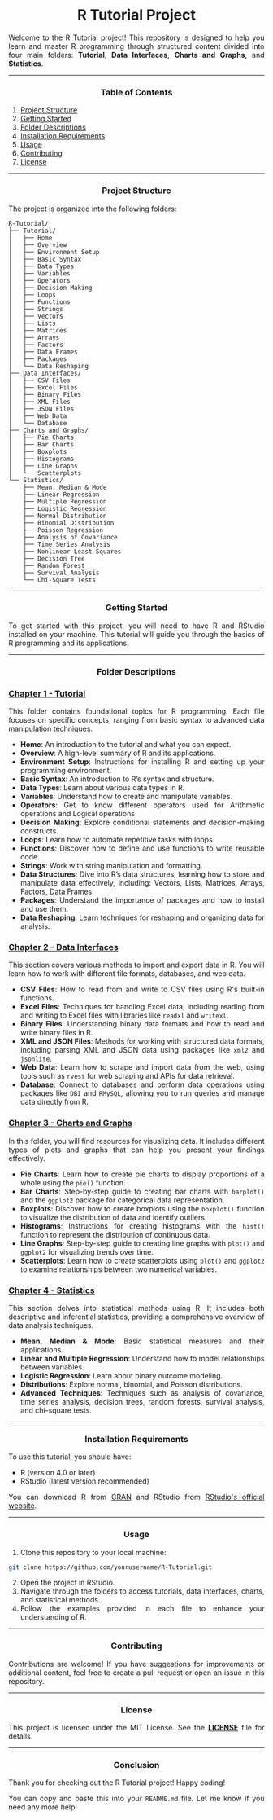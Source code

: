 <div align='justify'>

# <div align='center'>R Tutorial Project</div>

Welcome to the R Tutorial project! This repository is designed to help you learn and master R programming through structured content divided into four main folders: **Tutorial**, **Data Interfaces**, **Charts and Graphs**, and **Statistics**.

---

### <div align='center'>Table of Contents</div>

1. [Project Structure](#project-structure)
2. [Getting Started](#getting-started)
3. [Folder Descriptions](#folder-descriptions)
4. [Installation Requirements](#installation-requirements)
5. [Usage](#usage)
6. [Contributing](#contributing)
7. [License](#license)

---

### <div align='center'>Project Structure</div>

The project is organized into the following folders:

```
R-Tutorial/
├── Tutorial/
│   ├── Home
│   ├── Overview
│   ├── Environment Setup
│   ├── Basic Syntax
│   ├── Data Types
│   ├── Variables
│   ├── Operators
│   ├── Decision Making
│   ├── Loops
│   ├── Functions
│   ├── Strings
│   ├── Vectors
│   ├── Lists
│   ├── Matrices
│   ├── Arrays
│   ├── Factors
│   ├── Data Frames
│   ├── Packages
│   └── Data Reshaping
├── Data Interfaces/
│   ├── CSV Files
│   ├── Excel Files
│   ├── Binary Files
│   ├── XML Files
│   ├── JSON Files
│   ├── Web Data
│   └── Database
├── Charts and Graphs/
│   ├── Pie Charts
│   ├── Bar Charts
│   ├── Boxplots
│   ├── Histograms
│   ├── Line Graphs
│   └── Scatterplots
└── Statistics/
    ├── Mean, Median & Mode
    ├── Linear Regression
    ├── Multiple Regression
    ├── Logistic Regression
    ├── Normal Distribution
    ├── Binomial Distribution
    ├── Poisson Regression
    ├── Analysis of Covariance
    ├── Time Series Analysis
    ├── Nonlinear Least Squares
    ├── Decision Tree
    ├── Random Forest
    ├── Survival Analysis
    └── Chi-Square Tests
```

---

### <div align='center'>Getting Started</div>

To get started with this project, you will need to have R and RStudio installed on your machine. This tutorial will guide you through the basics of R programming and its applications.

---

### <div align='center'>Folder Descriptions</div>

### <a href='https://github.com/NhanPhamThanh-IT/R-Tutorial/tree/main/Tutorial'>Chapter 1 - Tutorial</a>
This folder contains foundational topics for R programming. Each file focuses on specific concepts, ranging from basic syntax to advanced data manipulation techniques.

- **Home**: An introduction to the tutorial and what you can expect.
- **Overview**: A high-level summary of R and its applications.
- **Environment Setup**: Instructions for installing R and setting up your programming environment.
- **Basic Syntax**: An introduction to R’s syntax and structure.
- **Data Types**: Learn about various data types in R.
- **Variables**: Understand how to create and manipulate variables.
- **Operators**: Get to know different operators used for Arithmetic operations and Logical operations
- **Decision Making**: Explore conditional statements and decision-making constructs.
- **Loops**: Learn how to automate repetitive tasks with loops.
- **Functions**: Discover how to define and use functions to write reusable code.
- **Strings**: Work with string manipulation and formatting.
- **Data Structures**: Dive into R’s data structures, learning how to store and manipulate data effectively, including: Vectors, Lists, Matrices, Arrays, Factors, Data Frames
- **Packages**: Understand the importance of packages and how to install and use them.
- **Data Reshaping**: Learn techniques for reshaping and organizing data for analysis.

### <a href='https://github.com/NhanPhamThanh-IT/R-Tutorial/tree/main/DataInterfaces'>Chapter 2 - Data Interfaces</a>
This section covers various methods to import and export data in R. You will learn how to work with different file formats, databases, and web data.

- **CSV Files**: How to read from and write to CSV files using R's built-in functions.
- **Excel Files**: Techniques for handling Excel data, including reading from and writing to Excel files with libraries like `readxl` and `writexl`.
- **Binary Files**: Understanding binary data formats and how to read and write binary files in R.
- **XML and JSON Files**: Methods for working with structured data formats, including parsing XML and JSON data using packages like `xml2` and `jsonlite`.
- **Web Data**: Learn how to scrape and import data from the web, using tools such as `rvest` for web scraping and APIs for data retrieval.
- **Database**: Connect to databases and perform data operations using packages like `DBI` and `RMySQL`, allowing you to run queries and manage data directly from R.

### <a href='https://github.com/NhanPhamThanh-IT/R-Tutorial/tree/main/ChartsAndGraphs'>Chapter 3 - Charts and Graphs</a>
In this folder, you will find resources for visualizing data. It includes different types of plots and graphs that can help you present your findings effectively.

- **Pie Charts**: Learn how to create pie charts to display proportions of a whole using the `pie()` function.
- **Bar Charts**: Step-by-step guide to creating bar charts with `barplot()` and the `ggplot2` package for categorical data representation.
- **Boxplots**: Discover how to create boxplots using the `boxplot()` function to visualize the distribution of data and identify outliers.
- **Histograms**: Instructions for creating histograms with the `hist()` function to represent the distribution of continuous data.
- **Line Graphs**: Step-by-step guide to creating line graphs with `plot()` and `ggplot2` for visualizing trends over time.
- **Scatterplots**: Learn how to create scatterplots using `plot()` and `ggplot2` to examine relationships between two numerical variables.

### <a href='https://github.com/NhanPhamThanh-IT/R-Tutorial/tree/main/Statistics'>Chapter 4 - Statistics</a>
This section delves into statistical methods using R. It includes both descriptive and inferential statistics, providing a comprehensive overview of data analysis techniques.

- **Mean, Median & Mode**: Basic statistical measures and their applications.
- **Linear and Multiple Regression**: Understand how to model relationships between variables.
- **Logistic Regression**: Learn about binary outcome modeling.
- **Distributions**: Explore normal, binomial, and Poisson distributions.  
- **Advanced Techniques**: Techniques such as analysis of covariance, time series analysis, decision trees, random forests, survival analysis, and chi-square tests.


---

### <div align='center'>Installation Requirements</div>

To use this tutorial, you should have:

- R (version 4.0 or later)
- RStudio (latest version recommended)

You can download R from [CRAN](https://cran.r-project.org/) and RStudio from [RStudio's official website](https://www.rstudio.com/).

---

### <div align='center'>Usage</div>

1. Clone this repository to your local machine:
  ```bash
  git clone https://github.com/yourusername/R-Tutorial.git
  ```

2. Open the project in RStudio.
3. Navigate through the folders to access tutorials, data interfaces, charts, and statistical methods.
4. Follow the examples provided in each file to enhance your understanding of R.

---

### <div align='center'>Contributing</div>

Contributions are welcome! If you have suggestions for improvements or additional content, feel free to create a pull request or open an issue in this repository.

---

### <div align='center'>License</div>

This project is licensed under the MIT License. See the <a href=''><strong>LICENSE</strong></a> file for details.

---

### <div align='center'>Conclusion</div>

Thank you for checking out the R Tutorial project! Happy coding!

You can copy and paste this into your `README.md` file. Let me know if you need any more help!

</div>
